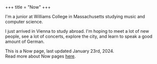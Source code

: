 +++
title = "Now"
+++

I'm a junior at Williams College in Massachusetts studying music and computer science.

I just arrived in Vienna to study abroad. I'm hoping to meet a lot of new people,
see a lot of concerts, explore the city, and learn to speak a good amount of German.

This is a Now page, last updated January 23rd, 2024. \
Read more about Now pages [here](https://nownownow.com/about).

